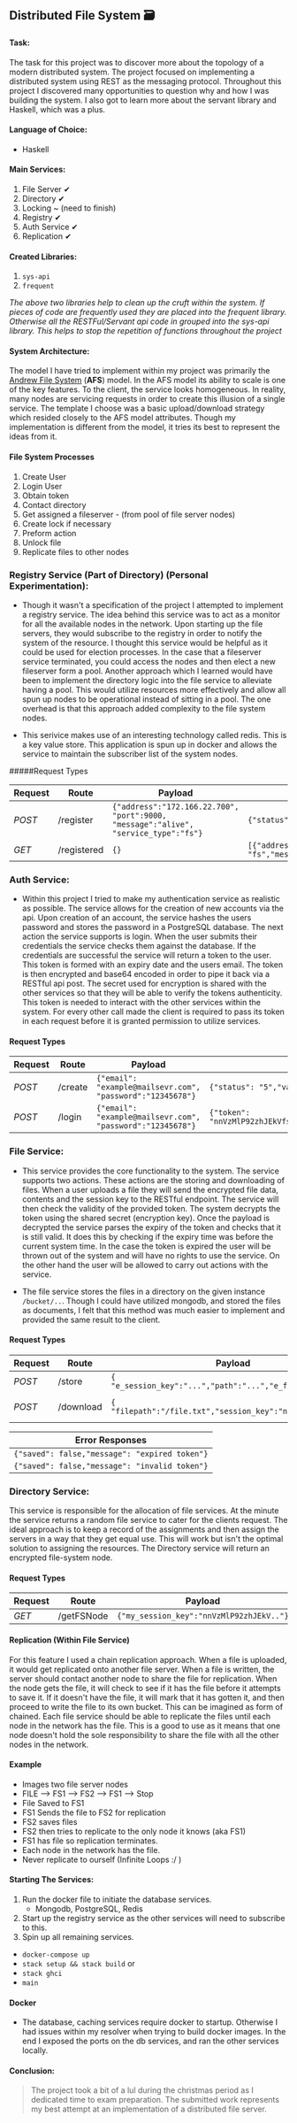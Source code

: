 ## Distributed File System  🗃

#### Task:
The task for this project was to discover more about the topology of a modern distributed system. The project focused on implementing a distributed system using REST as the messaging protocol. Throughout this project I discovered many opportunities to question why and how I was building the system. I also got to learn more about the servant library and Haskell, which was a plus.

#### Language of Choice:
* Haskell

#### Main Services:
1. File Server ✔︎
2. Directory ✔︎
3. Locking ~ (need to finish)
3. Registry ✔︎
4. Auth Service ✔︎
5. Replication ✔︎

#### Created Libraries:
1. `sys-api`
2. `frequent`

*The above two libraries help to clean up the cruft within the system. If pieces of code are frequently used they are placed into the frequent library. Otherwise all the RESTFul/Servant api code in grouped into the sys-api library. This helps to stop the repetition of functions throughout the project*

#### System Architecture:
The model I have tried to implement within my project was primarily the [Andrew File System](https://en.wikipedia.org/wiki/Andrew_File_System) (**AFS**) model. In the AFS model its ability to scale is one of the key features. To the client, the service looks homogeneous. In reality, many nodes are servicing requests in order to create this illusion of a single service. The template I choose was a basic upload/download strategy which resided closely to the AFS model attributes. Though my implementation is different from the model, it tries its best to represent the ideas from it.


#### File System Processes
1. Create User
2. Login User
3. Obtain token
4. Contact directory
5. Get assigned a fileserver - (from pool of file server nodes)
6. Create lock if necessary
7. Preform action
8. Unlock file
9. Replicate files to other nodes

### Registry Service (Part of Directory) (Personal Experimentation):
- Though it wasn't a specification of the project I attempted to implement a registry service. The idea behind this service was to act as a monitor for all the available nodes in the network. Upon starting up the file servers, they would subscribe to the registry in order to notify the system of the resource. I thought this service would be helpful as it could be used for election processes. In the case that a fileserver service terminated, you could access the nodes and then elect a new fileserver form a pool. Another approach which I learned would have been to implement the directory logic into the file service to alleviate having a pool. This would utilize resources more effectively and allow all spun up nodes to be operational instead of sitting in a pool. The one overhead is that this approach added complexity to the file system nodes.

- This serivice makes use of an interesting technology called redis. This is a key value store. This application is spun up in docker and allows the service to maintain the subscriber list of the system nodes.

#####Request Types

Request | Route | Payload | Response
--- | --- | --- | ---
*POST* | /register | ``{"address":"172.166.22.700", "port":9000, "message":"alive", "service_type":"fs"}`` | `{"status": "ok","registered": true}`
*GET* | /registered | `{}` | `[{"address":"172.166.22.7080","service_type": "fs","message": "alive","port": 10} ...]`




### Auth Service:
- Within this project I tried to make my authentication service as realistic as possible. The service allows for the creation of new accounts via the api. Upon creation of an account, the service hashes the users password and stores the password in a PostgreSQL database. The next action the service supports is login. When the user submits their credentials the service checks them against the database. If the credentials are successful the service will return a token to the user. This token is formed with an expiry date and the users email. The token is then encrypted and base64 encoded in order to pipe it back via a RESTful api post. The secret used for encryption is shared with the other services so that they will be able to verify the tokens authenticity. This token is needed to interact with the other services within the system. For every other call made the client is required to pass its token in each request before it is granted permission to utilize services.

#### Request Types
Request | Route | Payload | Response
--- | --- | --- | ---
*POST* | /create | `{"email": "example@mailsevr.com", "password":"12345678"}` | `{"status": "5","valid": true}`
*POST* | /login | `{"email": "example@mailsevr.com", "password":"12345678"}`| `{"token": "nnVzMlP92zhJEkVfsI5BrL3NlDsaP3tMlhm1nq9bazTtITrzcserBahvmCVTaSRuFL785K9r/JhPqbjYsOxMUrzQe1Q="}`

### File Service:
- This service provides the core functionality to the system. The service supports two actions. These actions are the storing and downloading of files. When a user uploads a file they will send the encrypted file data, contents and the session key to the RESTful endpoint. The service will then check the validity of the provided token. The system decrypts the token using the shared secret (encryption key). Once the payload is decrypted the service parses the expiry of the token and checks that it is still valid. It does this by checking if the expiry time was before the current system time. In the case the token is expired the user will be thrown out of the system and will have no rights to use the service. On the other hand the user will be allowed to carry out actions with the service.

- The file service stores the files in a directory on the given instance `/bucket/..`. Though I could have utilized mongodb, and stored the files as documents, I felt that this method was much easier to implement and provided the same result to the client.


#### Request Types
Request | Route | Payload | Response
--- | --- | --- | ---
*POST* | /store | `{ "e_session_key":"...","path":"...","e_filedata":"..."}` | `{"saved": true,"message": "file has been saved"}`
*POST* | /download | `{ "filepath":"/file.txt","session_key":"nnVzMlP92zhJ.."}`| `{"e_data": "pj53LVP6l1waXkgW59Qc8M2Ax28+","filename": "..."}`

Error Responses |
--- |
`{"saved": false,"message": "expired token"}` |
`{"saved": false,"message": "invalid token"}` |


### Directory Service:
This service is responsible for the allocation of file services. At the minute the service returns a random file service to cater for the clients request. The ideal approach is to keep a record of the assignments and then assign the servers in a way that they get equal use. This will work but isn't the optimal solution to assigning the resources. The Directory service will return an encrypted file-system node.

#### Request Types
Request | Route | Payload | Response
--- | --- | --- | ---
*GET* | /getFSNode |`{"my_session_key":"nnVzMlP92zhJEkV.."}` | `{"node":"tiJ0LFHm3n.."}`




#### Replication (Within File Service)
For this feature I used a chain replication approach. When a file is uploaded, it would get replicated onto another file server. When a file is written, the server should contact another node to share the file for replication. When the node gets the file, it will check to see if it has the file before it attempts to save it. If it doesn't have the file, it will mark that it has gotten it, and then proceed to write the file to its own bucket. This can be imagined as form of chained. Each file service should be able to replicate the files until each node in the network has the file. This is a good to use as it means that one node doesn't hold the sole responsibility to share the file with all the other nodes in the network.

#### Example
* Images two file server nodes
* FILE --> FS1 --> FS2 --> FS1 --> Stop
* File Saved to FS1
* FS1 Sends the file to FS2 for replication
* FS2 saves files
* FS2 then tries to replicate to the only node it knows (aka FS1)
* FS1 has file so replication terminates.
* Each node in the network has the file.
* Never replicate to ourself (Infinite Loops :/ )


#### Starting The Services:
1. Run the docker file to initiate the database services.
	* Mongodb, PostgreSQL, Redis
2. Start up the registry service as the other services will need to subscribe to this.
3. Spin up all remaining services.

* `docker-compose up`
* `stack setup && stack build` or
* `stack ghci`
* `main`

#### Docker
* The database, caching services require docker to startup. Otherwise I had issues within my resolver when trying to build docker images. In the end I exposed the ports on the db services, and ran the other services locally.

#### Conclusion:
> The project took a bit of a lul during the christmas period as I dedicated time to exam preparation. The submitted work represents my best attempt at an implementation of a distributed file server.
